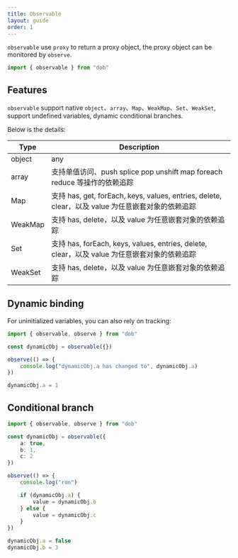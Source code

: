 ```yaml
---
title: Observable
layout: guide
order: 1
---
```


`observable` use `proxy` to return a proxy object, the proxy object can be monitored by `observe`.

```typescript
import { observable } from "dob"
```

## Features

`observable` support native `object`、`array`、`Map`、`WeakMap`、`Set`、`WeakSet`, support undefined variables, dynamic conditional branches.

Below is the details:

| Type | Description |
| -------- | -------- |
| object     | any |
| array | 支持单值访问、push splice pop unshift map foreach reduce 等操作的依赖追踪 |
| Map | 支持 has, get, forEach, keys, values, entries, delete, clear，以及 value 为任意嵌套对象的依赖追踪 |
| WeakMap | 支持 has, delete，以及 value 为任意嵌套对象的依赖追踪 |
| Set | 支持 has, forEach, keys, values, entries, delete, clear，以及 value 为任意嵌套对象的依赖追踪 |
| WeakSet | 支持 has, delete，以及 value 为任意嵌套对象的依赖追踪 |

## Dynamic binding

For uninitialized variables, you can also rely on tracking:

```typescript
import { observable, observe } from "dob"

const dynamicObj = observable({})

observe(() => {
    console.log("dynamicObj.a has changed to", dynamicObj.a) 
})

dynamicObj.a = 1
```


## Conditional branch

```typescript
import { observable, observe } from "dob"

const dynamicObj = observable({
    a: true,
    b: 1,
    c: 2
})

observe(() => {
    console.log("run")

    if (dynamicObj.a) {
        value = dynamicObj.b
    } else {
        value = dynamicObj.c
    }
})

dynamicObj.a = false
dynamicObj.b = 3
```
